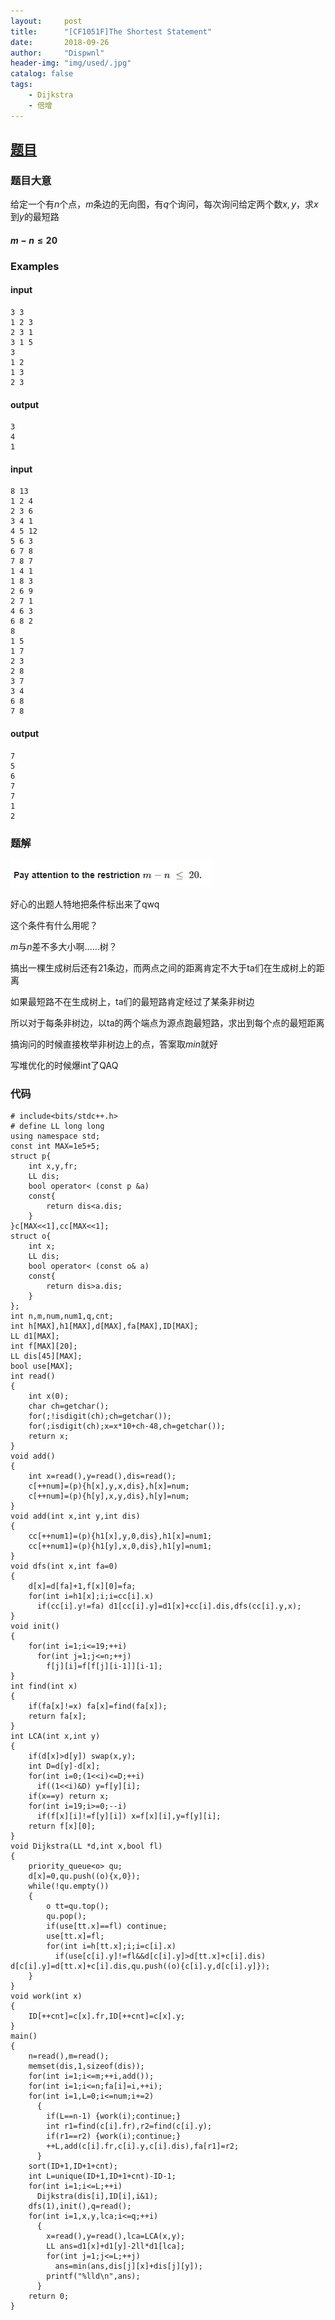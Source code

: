 ```yaml
---
layout:     post
title:      "[CF1051F]The Shortest Statement"
date:       2018-09-26
author:     "Dispwnl"
header-img: "img/used/.jpg"
catalog: false
tags:
    - Dijkstra
    - 倍增
---
```

## [题目](http://codeforces.com/problemset/problem/1051/F)
### 题目大意

给定一个有$n$个点，$m$条边的无向图，有$q$个询问，每次询问给定两个数$x,y$，求$x$到$y$的最短路

#### $m-n\leq 20$

### Examples
#### input
```
3 3
1 2 3
2 3 1
3 1 5
3
1 2
1 3
2 3
```
#### output
```
3
4
1
```
#### input
```
8 13
1 2 4
2 3 6
3 4 1
4 5 12
5 6 3
6 7 8
7 8 7
1 4 1
1 8 3
2 6 9
2 7 1
4 6 3
6 8 2
8
1 5
1 7
2 3
2 8
3 7
3 4
6 8
7 8
```
#### output
```
7
5
6
7
7
1
2
```
### 题解

![](/img/study/theshortest.png)

好心的出题人特地把条件标出来了qwq

这个条件有什么用呢？

$m$与$n$差不多大小啊……树？

搞出一棵生成树后还有$21$条边，而两点之间的距离肯定不大于ta们在生成树上的距离

如果最短路不在生成树上，ta们的最短路肯定经过了某条非树边

所以对于每条非树边，以ta的两个端点为源点跑最短路，求出到每个点的最短距离

搞询问的时候直接枚举非树边上的点，答案取$min$就好

写堆优化的时候爆int了QAQ

### 代码
```
# include<bits/stdc++.h>
# define LL long long
using namespace std;
const int MAX=1e5+5;
struct p{
	int x,y,fr;
	LL dis;
	bool operator< (const p &a)
	const{
		return dis<a.dis;
	}
}c[MAX<<1],cc[MAX<<1];
struct o{
	int x;
	LL dis;
	bool operator< (const o& a)
	const{
		return dis>a.dis;
	}
};
int n,m,num,num1,q,cnt;
int h[MAX],h1[MAX],d[MAX],fa[MAX],ID[MAX];
LL d1[MAX];
int f[MAX][20];
LL dis[45][MAX];
bool use[MAX];
int read()
{
	int x(0);
	char ch=getchar();
	for(;!isdigit(ch);ch=getchar());
	for(;isdigit(ch);x=x*10+ch-48,ch=getchar());
	return x;
}
void add()
{
	int x=read(),y=read(),dis=read();
	c[++num]=(p){h[x],y,x,dis},h[x]=num;
	c[++num]=(p){h[y],x,y,dis},h[y]=num;
}
void add(int x,int y,int dis)
{
	cc[++num1]=(p){h1[x],y,0,dis},h1[x]=num1;
	cc[++num1]=(p){h1[y],x,0,dis},h1[y]=num1;
}
void dfs(int x,int fa=0)
{
	d[x]=d[fa]+1,f[x][0]=fa;
	for(int i=h1[x];i;i=cc[i].x)
	  if(cc[i].y!=fa) d1[cc[i].y]=d1[x]+cc[i].dis,dfs(cc[i].y,x);
}
void init()
{
	for(int i=1;i<=19;++i)
	  for(int j=1;j<=n;++j)
	    f[j][i]=f[f[j][i-1]][i-1];
}
int find(int x)
{
	if(fa[x]!=x) fa[x]=find(fa[x]);
	return fa[x];
}
int LCA(int x,int y)
{
	if(d[x]>d[y]) swap(x,y);
	int D=d[y]-d[x];
	for(int i=0;(1<<i)<=D;++i)
	  if((1<<i)&D) y=f[y][i];
	if(x==y) return x;
	for(int i=19;i>=0;--i)
	  if(f[x][i]!=f[y][i]) x=f[x][i],y=f[y][i];
	return f[x][0];
}
void Dijkstra(LL *d,int x,bool fl)
{
	priority_queue<o> qu;
	d[x]=0,qu.push((o){x,0});
	while(!qu.empty())
	{
		o tt=qu.top();
		qu.pop();
		if(use[tt.x]==fl) continue;
		use[tt.x]=fl;
		for(int i=h[tt.x];i;i=c[i].x)
		  if(use[c[i].y]!=fl&&d[c[i].y]>d[tt.x]+c[i].dis) d[c[i].y]=d[tt.x]+c[i].dis,qu.push((o){c[i].y,d[c[i].y]});
	}
}
void work(int x)
{
	ID[++cnt]=c[x].fr,ID[++cnt]=c[x].y;
}
main()
{
	n=read(),m=read();
	memset(dis,1,sizeof(dis));
	for(int i=1;i<=m;++i,add());
	for(int i=1;i<=n;fa[i]=i,++i);
	for(int i=1,L=0;i<=num;i+=2)
	  {
	  	if(L==n-1) {work(i);continue;}
	  	int r1=find(c[i].fr),r2=find(c[i].y);
	  	if(r1==r2) {work(i);continue;}
	  	++L,add(c[i].fr,c[i].y,c[i].dis),fa[r1]=r2;
	  }
	sort(ID+1,ID+1+cnt);
	int L=unique(ID+1,ID+1+cnt)-ID-1;
	for(int i=1;i<=L;++i)
	  Dijkstra(dis[i],ID[i],i&1);
	dfs(1),init(),q=read();
	for(int i=1,x,y,lca;i<=q;++i)
	  {
	  	x=read(),y=read(),lca=LCA(x,y);
	  	LL ans=d1[x]+d1[y]-2ll*d1[lca];
	  	for(int j=1;j<=L;++j)
	  	  ans=min(ans,dis[j][x]+dis[j][y]);
	  	printf("%lld\n",ans);
	  }
	return 0;
}
```
